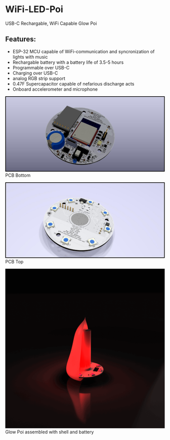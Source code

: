 # WiFi-LED-Poi
USB-C Rechargable, WiFi Capable Glow Poi

<h2> Features:</h2>
<ul>
<li>ESP-32 MCU capable of WiFi-communication and syncronization of lights with music</li>
<li>Rechargable battery with a battery life of 3.5-5 hours</li>
<li>Programmable over USB-C</li>
<li>Charging over USB-C</li>
<li>analog RGB strip support</li>
<li>0.47F Supercapacitor capable of nefarious discharge acts</li>
<li>Onboard accelerometer and microphone</li>
</ul>

![BOTTOM](images/poi_PCB_bottom.jpg)
PCB Bottom

![TOP](images/poi_PCB_top.jpg)
PCB Top

![animation](images/animation_cut_uncut.gif)
Glow Poi assembled with shell and battery
